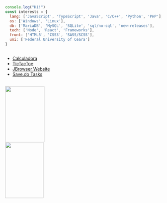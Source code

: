 ```js
console.log("Hi!")
const interests = {
  lang: ['JavaScript', 'TypeScript', 'Java', 'C/C++', 'Python', 'PHP'],
  os: ['Windows', 'Linux'],
  db: ['MariaDB', 'MySQL', 'SQLite', 'sql/no-sql', 'new-releases'],
  tech: ['Node', 'React', 'Frameworks'],
  front: ['HTML5', 'CSS3', 'SASS/SCSS'],
  uni: ['Federal University of Ceara']
}
```
##
- [Calculadora](https://jairo2k5.github.io/javascript-calculator/)
- [TicTacToe](https://jairo2k5.github.io/tictactoe/)
- [JBrowser Website](http://jbrowser-website.vercel.app/)
- [Save.do Tasks](https://codepen.io/jairosilva2005/full/QWvydEd)
##
<div>
  <img src="https://github-readme-stats.vercel.app/api?username=jairo2k5&show_icons=true&theme=dracula" width="50%" height="180em">
  <img src="https://github-readme-stats.vercel.app/api/top-langs/?username=jairo2k5&layout=compact&theme=dracula&hide=html" width="49.5%" height="180em">
</div>
